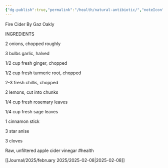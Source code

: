 ```yaml
---
{"dg-publish":true,"permalink":"/health/natural-antibiotic/","noteIcon":"","created":"2025-02-08T16:12:06.979+01:00"}
---
```


Fire Cider
By Gaz Oakly

INGREDIENTS

2 onions, chopped roughly 

3 bulbs garlic, halved 

1/2 cup fresh ginger, chopped

1/2 cup fresh turmeric root, chopped

2-3 fresh chillis, chopped 

2 lemons, cut into chunks 

1/4 cup fresh rosemary leaves 

1/4 cup fresh sage leaves 

1 cinnamon stick 

3 star anise 

3 cloves 

Raw, unfiltered apple cider vinegar
#health 

[[Journal/2025/february 2025/2025-02-08\|2025-02-08]]
